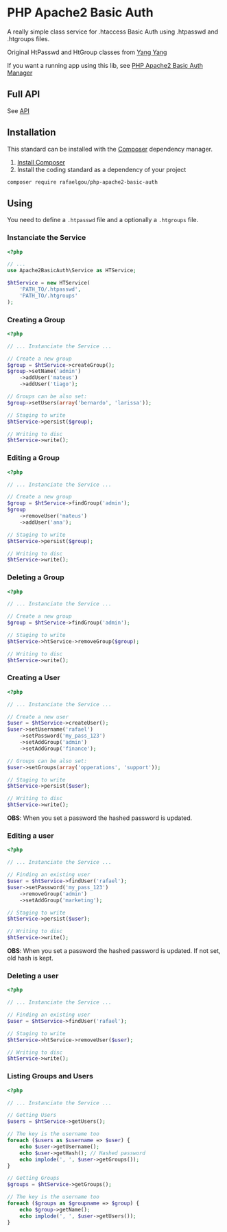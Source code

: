 # PHP Apache2 Basic Auth

A really simple class service for .htaccess Basic Auth using .htpasswd and .htgroups files.

Original HtPasswd and HtGroup classes from
[Yang Yang](http://www.kavoir.com/2012/04/php-class-for-handling-htpasswd-and-htgroup-member-login-user-management.html)

If you want a running app using this lib, see
[PHP Apache2 Basic Auth Manager](https://github.com/rafaelgou/php-apache2-basic-auth-manager)

## Full API

See [API](docs/README.md)


## Installation

This standard can be installed with the [Composer](https://getcomposer.org/)
dependency manager.

1.  [Install Composer](https://getcomposer.org/doc/00-intro.md)
2.  Install the coding standard as a dependency of your project

```bash
composer require rafaelgou/php-apache2-basic-auth
```

## Using

You need to define a `.htpasswd` file and a optionally a `.htgroups` file.

### Instanciate the Service

```php
<?php

// ...
use Apache2BasicAuth\Service as HTService;

$htService = new HTService(
    'PATH_TO/.htpasswd',
    'PATH_TO/.htgroups'
);
```

### Creating a Group

```php
<?php

// ... Instanciate the Service ...

// Create a new group
$group = $htService->createGroup();
$group->setName('admin')
    ->addUser('mateus')
    ->addUser('tiago');

// Groups can be also set:
$group->setUsers(array('bernardo', 'larissa'));

// Staging to write    
$htService->persist($group);

// Writing to disc
$htService->write();
```

### Editing a Group

```php
<?php

// ... Instanciate the Service ...

// Create a new group
$group = $htService->findGroup('admin');
$group
    ->removeUser('mateus')
    ->addUser('ana');

// Staging to write    
$htService->persist($group);

// Writing to disc
$htService->write();
```

### Deleting a Group

```php
<?php

// ... Instanciate the Service ...

// Create a new group
$group = $htService->findGroup('admin');

// Staging to write    
$htService->htService->removeGroup($group);

// Writing to disc
$htService->write();
```

### Creating a User

```php
<?php

// ... Instanciate the Service ...

// Create a new user
$user = $htService->createUser();
$user->setUsername('rafael')
    ->setPassword('my_pass_123')
    ->setAddGroup('admin')
    ->setAddGroup('finance');

// Groups can be also set:
$user->setGroups(array('opperations', 'support'));

// Staging to write    
$htService->persist($user);

// Writing to disc
$htService->write();
```

**OBS**: When you set a password the hashed password is updated.

### Editing a user

```php
<?php

// ... Instanciate the Service ...

// Finding an existing user
$user = $htService->findUser('rafael');
$user->setPassword('my_pass_123')
    ->removeGroup('admin')
    ->setAddGroup('marketing');

// Staging to write    
$htService->persist($user);

// Writing to disc
$htService->write();
```

**OBS**: When you set a password the hashed password is updated. If not set,
old hash is kept.

### Deleting a user

```php
<?php

// ... Instanciate the Service ...

// Finding an existing user
$user = $htService->findUser('rafael');

// Staging to write    
$htService->htService->removeUser($user);

// Writing to disc
$htService->write();
```

### Listing Groups and Users

```php
<?php

// ... Instanciate the Service ...

// Getting Users
$users = $htService->getUsers();

// The key is the username too
foreach ($users as $username => $user) {
    echo $user->getUsername();
    echo $user->getHash(); // Hashed password
    echo implode(', ', $user->getGroups());
}

// Getting Groups
$groups = $htService->getGroups();

// The key is the username too
foreach ($groups as $groupname => $group) {
    echo $group->getName();
    echo implode(', ', $user->getUsers());
}

```
